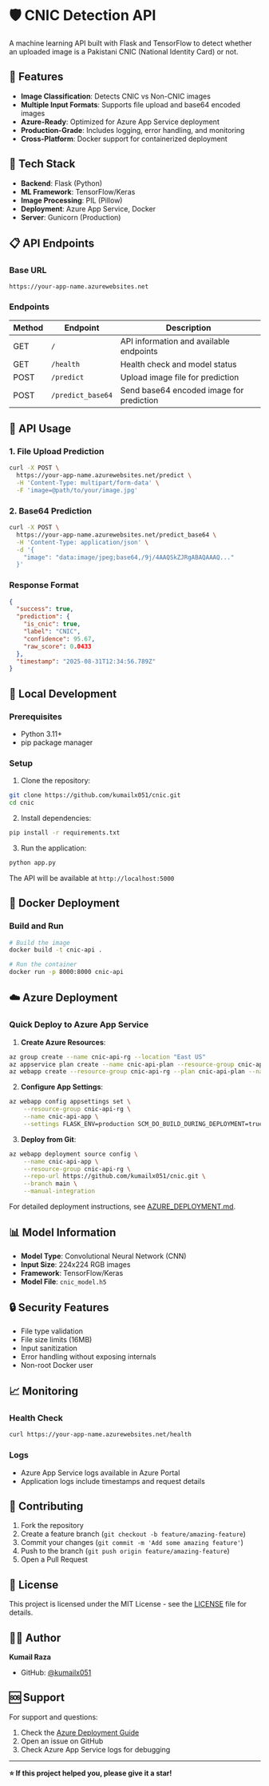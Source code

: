 # 🛡️ CNIC Detection API

A machine learning API built with Flask and TensorFlow to detect whether an uploaded image is a Pakistani CNIC (National Identity Card) or not.

## 🚀 Features

- **Image Classification**: Detects CNIC vs Non-CNIC images
- **Multiple Input Formats**: Supports file upload and base64 encoded images
- **Azure-Ready**: Optimized for Azure App Service deployment
- **Production-Grade**: Includes logging, error handling, and monitoring
- **Cross-Platform**: Docker support for containerized deployment

## 🔧 Tech Stack

- **Backend**: Flask (Python)
- **ML Framework**: TensorFlow/Keras
- **Image Processing**: PIL (Pillow)
- **Deployment**: Azure App Service, Docker
- **Server**: Gunicorn (Production)

## 📋 API Endpoints

### Base URL
```
https://your-app-name.azurewebsites.net
```

### Endpoints

| Method | Endpoint | Description |
|--------|----------|-------------|
| GET | `/` | API information and available endpoints |
| GET | `/health` | Health check and model status |
| POST | `/predict` | Upload image file for prediction |
| POST | `/predict_base64` | Send base64 encoded image for prediction |

## 📝 API Usage

### 1. File Upload Prediction
```bash
curl -X POST \
  https://your-app-name.azurewebsites.net/predict \
  -H 'Content-Type: multipart/form-data' \
  -F 'image=@path/to/your/image.jpg'
```

### 2. Base64 Prediction
```bash
curl -X POST \
  https://your-app-name.azurewebsites.net/predict_base64 \
  -H 'Content-Type: application/json' \
  -d '{
    "image": "data:image/jpeg;base64,/9j/4AAQSkZJRgABAQAAAQ..."
  }'
```

### Response Format
```json
{
  "success": true,
  "prediction": {
    "is_cnic": true,
    "label": "CNIC",
    "confidence": 95.67,
    "raw_score": 0.0433
  },
  "timestamp": "2025-08-31T12:34:56.789Z"
}
```

## 🚀 Local Development

### Prerequisites
- Python 3.11+
- pip package manager

### Setup
1. Clone the repository:
```bash
git clone https://github.com/kumailx051/cnic.git
cd cnic
```

2. Install dependencies:
```bash
pip install -r requirements.txt
```

3. Run the application:
```bash
python app.py
```

The API will be available at `http://localhost:5000`

## 🐳 Docker Deployment

### Build and Run
```bash
# Build the image
docker build -t cnic-api .

# Run the container
docker run -p 8000:8000 cnic-api
```

## ☁️ Azure Deployment

### Quick Deploy to Azure App Service

1. **Create Azure Resources**:
```bash
az group create --name cnic-api-rg --location "East US"
az appservice plan create --name cnic-api-plan --resource-group cnic-api-rg --sku B1 --is-linux
az webapp create --resource-group cnic-api-rg --plan cnic-api-plan --name cnic-api-app --runtime "PYTHON|3.11"
```

2. **Configure App Settings**:
```bash
az webapp config appsettings set \
    --resource-group cnic-api-rg \
    --name cnic-api-app \
    --settings FLASK_ENV=production SCM_DO_BUILD_DURING_DEPLOYMENT=true WEBSITES_PORT=8000
```

3. **Deploy from Git**:
```bash
az webapp deployment source config \
    --name cnic-api-app \
    --resource-group cnic-api-rg \
    --repo-url https://github.com/kumailx051/cnic.git \
    --branch main \
    --manual-integration
```

For detailed deployment instructions, see [AZURE_DEPLOYMENT.md](AZURE_DEPLOYMENT.md).

## 📊 Model Information

- **Model Type**: Convolutional Neural Network (CNN)
- **Input Size**: 224x224 RGB images
- **Framework**: TensorFlow/Keras
- **Model File**: `cnic_model.h5`

## 🔒 Security Features

- File type validation
- File size limits (16MB)
- Input sanitization
- Error handling without exposing internals
- Non-root Docker user

## 📈 Monitoring

### Health Check
```bash
curl https://your-app-name.azurewebsites.net/health
```

### Logs
- Azure App Service logs available in Azure Portal
- Application logs include timestamps and request details

## 🤝 Contributing

1. Fork the repository
2. Create a feature branch (`git checkout -b feature/amazing-feature`)
3. Commit your changes (`git commit -m 'Add some amazing feature'`)
4. Push to the branch (`git push origin feature/amazing-feature`)
5. Open a Pull Request

## 📄 License

This project is licensed under the MIT License - see the [LICENSE](LICENSE) file for details.

## 👨‍💻 Author

**Kumail Raza**
- GitHub: [@kumailx051](https://github.com/kumailx051)

## 🆘 Support

For support and questions:
1. Check the [Azure Deployment Guide](AZURE_DEPLOYMENT.md)
2. Open an issue on GitHub
3. Check Azure App Service logs for debugging

---

**⭐ If this project helped you, please give it a star!**
